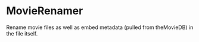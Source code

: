 MovieRenamer
============

Rename movie files as well as embed metadata (pulled from theMovieDB) in the file itself.
